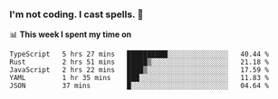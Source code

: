 ### I'm not coding. I cast spells. 🎩

📊 **This week I spent my time on**
<!--START_SECTION:waka-->
```text
TypeScript   5 hrs 27 mins   ██████████░░░░░░░░░░░░░░░   40.44 % 
Rust         2 hrs 51 mins   █████▒░░░░░░░░░░░░░░░░░░░   21.18 % 
JavaScript   2 hrs 22 mins   ████▒░░░░░░░░░░░░░░░░░░░░   17.59 % 
YAML         1 hr 35 mins    ███░░░░░░░░░░░░░░░░░░░░░░   11.83 % 
JSON         37 mins         █░░░░░░░░░░░░░░░░░░░░░░░░   04.64 % 
```
<!--END_SECTION:waka-->
